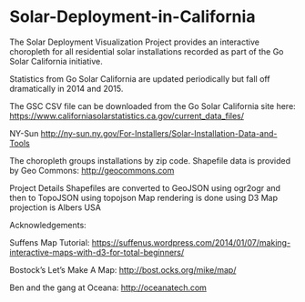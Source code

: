 # Solar-Deployment-in-California

The Solar Deployment Visualization Project provides an interactive choropleth for all residential solar installations recorded as part of the Go Solar California initiative. 

Statistics from Go Solar California are updated periodically but fall off dramatically in 2014 and 2015. 

The GSC CSV file can be downloaded from the Go Solar California site here: 
https://www.californiasolarstatistics.ca.gov/current_data_files/


NY-Sun
http://ny-sun.ny.gov/For-Installers/Solar-Installation-Data-and-Tools



The choropleth groups installations by zip code. Shapefile data is provided by Geo Commons: http://geocommons.com

Project Details 
Shapefiles are converted to GeoJSON using ogr2ogr and then to TopoJSON using topojson 
Map rendering is done using D3
Map projection is Albers USA


Acknowledgements: 

Suffens Map Tutorial: 
https://suffenus.wordpress.com/2014/01/07/making-interactive-maps-with-d3-for-total-beginners/

Bostock’s Let’s Make A Map: 
http://bost.ocks.org/mike/map/

Ben and the gang at Oceana: 
http://oceanatech.com

